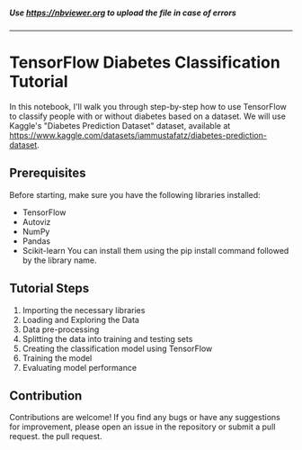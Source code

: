 ##### Use https://nbviewer.org to upload the file in case of errors
---

# TensorFlow Diabetes Classification Tutorial
In this notebook, I'll walk you through step-by-step how to use TensorFlow to classify people with or without diabetes based on a dataset. We will use Kaggle's "Diabetes Prediction Dataset" dataset, available at https://www.kaggle.com/datasets/iammustafatz/diabetes-prediction-dataset.

## Prerequisites
Before starting, make sure you have the following libraries installed:

- TensorFlow
- Autoviz
- NumPy
- Pandas
- Scikit-learn
You can install them using the pip install command followed by the library name.

## Tutorial Steps
1. Importing the necessary libraries
2. Loading and Exploring the Data
3. Data pre-processing
4. Splitting the data into training and testing sets
5. Creating the classification model using TensorFlow
6. Training the model
7. Evaluating model performance

## Contribution
Contributions are welcome! If you find any bugs or have any suggestions for improvement, please open an issue in the repository or submit a pull request. the pull request.
